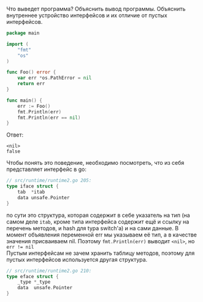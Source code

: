 Что выведет программа? Объяснить вывод программы. Объяснить внутреннее устройство интерфейсов и их отличие от пустых интерфейсов.

```go
package main

import (
	"fmt"
	"os"
)

func Foo() error {
	var err *os.PathError = nil
	return err
}

func main() {
	err := Foo()
	fmt.Println(err)
	fmt.Println(err == nil)
}
```

Ответ:
```
<nil>
false

```
Чтобы понять это поведение, необходимо посмотреть, что из себя представляет интерфейс в go:
```go
// src/runtime/runtime2.go 205:
type iface struct {
	tab  *itab
	data unsafe.Pointer
}
```
по сути это структура, которая содержит в себе указатель на тип (на самом деле `itab`, кроме типа интерфейса содержит ещё и ссылку на перечень методов, и hash для typa switch'а) и на сами данные. В момент объявления переменной err мы указываем её тип, а в качестве значения присваиваем nil. Поэтому 	`fmt.Println(err)` выводит `<nil>`, но `err != nil`  
Пустым интерфейсам не зачем хранить таблицу методов, поэтому для пустых интерфейсов используется другая структура.
```go
// src/runtime/runtime2.go 210:
type eface struct {
	_type *_type
	data  unsafe.Pointer
}
```
